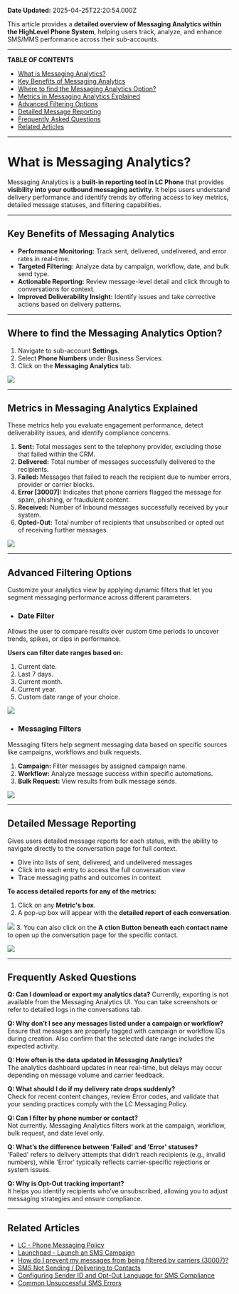 **Date Updated:** 2025-04-25T22:20:54.000Z

This article provides a **detailed overview of Messaging Analytics within the HighLevel Phone System**, helping users track, analyze, and enhance SMS/MMS performance across their sub-accounts.

---

**TABLE OF CONTENTS**

* [What is Messaging Analytics?](#What-is-Messaging-Analytics?)[](#Key-Benefits-of-Messaging-Analytics)
* [Key Benefits of Messaging Analytics](#Key-Benefits-of-Messaging-Analytics)[](#Where-to-find-the-Messaging-Analytics-Option?)
* [Where to find the Messaging Analytics Option?](#Where-to-find-the-Messaging-Analytics-Option?)[](#Metrics-in-Messaging-Analytics-Explained)
* [Metrics in Messaging Analytics Explained](#Metrics-in-Messaging-Analytics-Explained)[](#Advanced-Filtering-Options)
* [Advanced Filtering Options](#Advanced-Filtering-Options)
* [Detailed Message Reporting](#Detailed-Message-Reporting)[](#Frequently-Asked-Questions)
* [Frequently Asked Questions](#Frequently-Asked-Questions)[](#Related-Articles)
* [Related Articles](#Related-Articles)

---

# **What is Messaging Analytics?**

  
Messaging Analytics is a **built-in reporting tool in LC Phone** that provides **visibility into your outbound messaging activity**. It helps users understand delivery performance and identify trends by offering access to key metrics, detailed message statuses, and filtering capabilities.

---

## **Key Benefits of Messaging Analytics**

  
* **Performance Monitoring:** Track sent, delivered, undelivered, and error rates in real-time.
* **Targeted Filtering:** Analyze data by campaign, workflow, date, and bulk send type.
* **Actionable Reporting:** Review message-level detail and click through to conversations for context.
* **Improved Deliverability Insight:** Identify issues and take corrective actions based on delivery patterns.

---

## **Where to find the Messaging Analytics Option?**

  
1. Navigate to sub-account **Settings**.
2. Select **Phone Numbers** under Business Services.
3. Click on the **Messaging Analytics** tab.

  
![](https://jumpshare.com/v/wbe8BrvtslmmGOtpBZdm+/GIF+Recording+2025-04-25+at+12.01.32+AM.gif)

---

## **Metrics in Messaging Analytics Explained**

  
These metrics help you evaluate engagement performance, detect deliverability issues, and identify compliance concerns.

  
1. **Sent:** Total messages sent to the telephony provider, excluding those that failed within the CRM.
2. **Delivered:** Total number of messages successfully delivered to the recipients.
3. **Failed:** Messages that failed to reach the recipient due to number errors, provider or carrier blocks.
4. **Error \[30007\]:** Indicates that phone carriers flagged the message for spam, phishing, or fraudulent content.
5. **Received:** Number of Inbound messages successfully received by your system.
6. **Opted-Out:** Total number of recipients that unsubscribed or opted out of receiving further messages.

  
![](https://jumpshare.com/v/F1ZnWYlyXU4bBEFRROYJ+/Screen+Shot+2025-04-25+at+12.23.14+AM.png)

---

## **Advanced Filtering Options**

  
Customize your analytics view by applying dynamic filters that let you segment messaging performance across different parameters.

  
* ### **Date Filter**

  
Allows the user to compare results over custom time periods to uncover trends, spikes, or dips in performance.  
  
**Users can filter date ranges based on:**  
  
1. Current date.
2. Last 7 days.
3. Current month.
4. Current year.
5. Custom date range of your choice.

![](https://jumpshare.com/v/JOuick7YSHCllPF1G75L+/GIF+Recording+2025-04-25+at+1.03.23+AM.gif)
  
  
* ### **Messaging Filters**

  
Messaging filters help segment messaging data based on specific sources like campaigns, workflows and bulk requests.

  
1. **Campaign:** Filter messages by assigned campaign name.
2. **Workflow:** Analyze message success within specific automations.
3. **Bulk Request:** View results from bulk message sends.

  
![](https://jumpshare.com/v/aHN0FKRoMELgUWmIwAJq+/Screenshot+2025-04-25+at+1.30.27%E2%80%AFAM.png)

---

## **Detailed Message Reporting**

  
Gives users detailed message reports for each status, with the ability to navigate directly to the conversation page for full context.

  
* Dive into lists of sent, delivered, and undelivered messages
* Click into each entry to access the full conversation view
* Trace messaging paths and outcomes in context

  
**To access detailed reports for any of the metrics:**

  
1. Click on any **Metric's box**.
2. A pop-up box will appear with the **detailed report of each conversation**.  
    
![](https://jumpshare.com/v/X9zapu3UW7wToLAYNdgZ+/GIF+Recording+2025-04-25+at+2.10.01+AM.gif)
3. You can also click on the **A** **ction Button beneath each contact name** to open up the conversation page for the specific contact.  
    
![](https://jumpshare.com/v/XRqKaz756ghBPD5JttVj+/GIF+Recording+2025-04-25+at+2.10.43+AM.gif)

---

## **Frequently Asked Questions**

  
**Q: Can I download or export my analytics data?** 
Currently, exporting is not available from the Messaging Analytics UI. You can take screenshots or refer to detailed logs in the conversations tab.

  
**Q: Why don’t I see any messages listed under a campaign or workflow?**  
Ensure that messages are properly tagged with campaign or workflow IDs during creation. Also confirm that the selected date range includes the expected activity.

  
**Q: How often is the data updated in Messaging Analytics?**  
The analytics dashboard updates in near real-time, but delays may occur depending on message volume and carrier feedback.

  
**Q: What should I do if my delivery rate drops suddenly?**  
Check for recent content changes, review Error codes, and validate that your sending practices comply with the LC Messaging Policy.

  
**Q: Can I filter by phone number or contact?**  
Not currently. Messaging Analytics filters work at the campaign, workflow, bulk request, and date level only.

  
**Q: What’s the difference between 'Failed' and 'Error' statuses?**  
'Failed' refers to delivery attempts that didn’t reach recipients (e.g., invalid numbers), while 'Error' typically reflects carrier-specific rejections or system issues.

  
**Q: Why is Opt-Out tracking important?**  
It helps you identify recipients who’ve unsubscribed, allowing you to adjust messaging strategies and ensure compliance.

---

## **Related Articles**

  
* [](https://help.gohighlevel.com/en/support/solutions/articles/48001213941)[](https://help.gohighlevel.com/en/support/solutions/articles/48001213941)[LC - Phone Messaging Policy](https://help.gohighlevel.com/en/support/solutions/articles/48001213941)
* [](https://help.gohighlevel.com/en/support/solutions/articles/155000005065)[](https://help.gohighlevel.com/en/support/solutions/articles/155000005065)[Launchpad - Launch an SMS Campaign](https://help.gohighlevel.com/en/support/solutions/articles/155000005065)
* [How do I prevent my messages from being filtered by carriers (30007)?](https://help.gohighlevel.com/en/support/solutions/articles/48001237726)
* [SMS Not Sending / Delivering to Contacts](https://help.gohighlevel.com/en/support/solutions/articles/48000981696)
* [](https://help.gohighlevel.com/en/support/solutions/articles/155000004684)[](https://help.gohighlevel.com/en/support/solutions/articles/155000004684)[Configuring Sender ID and Opt-Out Language for SMS Compliance](https://help.gohighlevel.com/en/support/solutions/articles/155000004684)
* [Common Unsuccessful SMS Errors](https://help.gohighlevel.com/en/support/solutions/articles/48001208912)[](https://help.gohighlevel.com/en/support/solutions/articles/48001208912)
